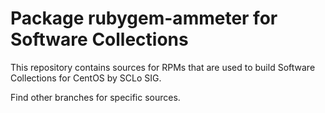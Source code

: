 # Package rubygem-ammeter for Software Collections

This repository contains sources for RPMs that are used
to build Software Collections for CentOS by SCLo SIG.

Find other branches for specific sources.
